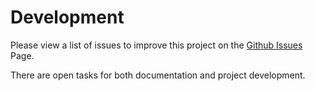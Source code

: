 # Development

Please view a list of issues to improve this project on the [Github Issues](https://github.com/redacted/sonar/issues) Page.

There are open tasks for both documentation and project development.
